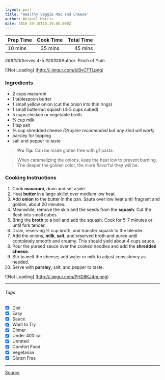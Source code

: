 ```yaml
---
layout: post
title: "Healthy Veggie Mac and Cheese"
author: Abigail Morris
date: 2016-10-10T15:19:05.000Z
---
```


| Prep Time  | Cook Time    | Total Time  |
| ---------- |:------------:| -----------:|
| 10 mins    | 35 mins      | 45 mins    |


######Serves 4-5
######Author: Pinch of Yum

![Not Loading] (http://i.imgur.com/biByCFTl.png)

### Ingredients

* 2 cups macaroni
* 1 tablespoon butter
* 1 small yellow onion (cut the onion into thin rings)
* 1 small butternut squash (4-5 cups cubed)
* 5 cups chicken or vegetable broth
* ¾ cup milk
* 1 tsp salt
* ⅔ cup shredded cheese *(Gruyère recomended but any kind will work)*
* parsley for topping
* salt and pepper to taste

> **Pro Tip:** Can be made gluten free with gf pasta.

>When caramelizing the onions, keep the heat low to prevent burning. The deeper the golden color, the more flavorful they will be.

### Cooking Instructions

1. Cook **macaroni**, drain and set aside. 
2. Heat **butter** in a large skillet over medium low heat. 
3. Add **onion** to the butter in the pan. Saute over low heat until fragrant and golden, about 20 minutes.
4. Meanwhile, remove the skin and the seeds from the **squash**. Cut the flesh into small cubes. 
5. Bring the **broth** to a boil and add the squash. Cook for 5-7 minutes or until fork tender. 
6. Drain, reserving ½ cup broth, and transfer squash to the blender. 
7. Add the onions, **milk**, **salt**, and reserved broth and puree until completely smooth and creamy. This should yield about 4 cups sauce.
8. Pour the pureed sauce over the cooked noodles and add the **shredded cheese**.
9. Stir to melt the cheese; add water or milk to adjust consistency as needed. 
10. Serve with **parsley**, salt, and pepper to taste.

![Not Loading] (http://i.imgur.com/PHD8KJ4m.png)

---

###### Tags
- [x] Diet
- [x] Easy
- [x] Sauce
- [x] Want to Try
- [x] Dinner
- [x] Under 400 cal
- [x] Unrated
- [x] Comfort Food
- [x] Vegetarian
- [x] Gluten Free

---

[Source](http://pinchofyum.com/healthy-mac-and-cheese)

